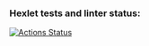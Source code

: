 ### Hexlet tests and linter status:
[![Actions Status](https://github.com/buna-p/python-project-49/actions/workflows/hexlet-check.yml/badge.svg)](https://github.com/buna-p/python-project-49/actions)
<script src="https://asciinema.org/a/z0mYHJtl7ucrnVrAan7pUCkDQ.js" id="asciicast-z0mYHJtl7ucrnVrAan7pUCkDQ" async="true"></script>